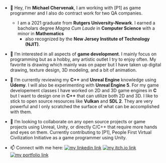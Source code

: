 - 👋 Hey, I’m **Michael Chervenak**, I am working with [P1] as game programmer and I also do contract work for two QA companies.
    - I am a 2021 graduate from **Rutgers University-Newark**. I earned a bacholars degree *Magna Cum Laude* in **Computer Science** with a minor in **Mathematics**
        - also recognized by the **New Jersey Institute of Technology (NJIT)**.
      
- 👀 I’m interested in all aspects of **game development**. I mainly focus on programming but as a hobby, any artistic
      outlet I try to enjoy often. My favorite is drawing which mainly was on paper but I have taken up digital drawing,
      texture design, 3D modeling, and a bit of animation.
  
- 🌱 I’m currently reviewing my **C++** and **Unreal Engine** knowledge using **Udemy**. I will also be experimenting with **Unreal Engine 5**.
      For my game developement classes I have worked on 2D and 3D game engines in **C** but I want to design one in **C++** that can
      utilize both 2D and 3D. I like to stick to open source resources like **Vulkan** and **SDL 2**. They are very powerful and I only
      scratched the surface of what can be accomplished with them.
  
- 💞️ I’m looking to collaborate on any open source projects or game projects using Unreal, Unity, or directly C/C++ that require more hands and eyes on them. Currently contributing to [P1], People First Virtual Civilization Initiative as a game programmer using Unity.
- 📫 Connect with me here:
      [![my linkedin link](https://img.shields.io/badge/Linkedin-Cherve3-blue)](https://www.linkedin.com/in/Cherve3)
      [![my itch.io link](https://img.shields.io/badge/itch.io-Cherve-red)](https://cherve.itch.io)
      [![my portfolio link](https://img.shields.io/badge/Portfolio-Cherve-blue)](https://ch3rv3.wixsite.com/cherve)

<!---
Cherve3/Cherve3 is a ✨ special ✨ repository because its `README.md` (this file) appears on your GitHub profile.
You can click the Preview link to take a look at your changes.
--->
